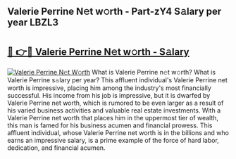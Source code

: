 ## Valerie Perrine N𝚎t w𝚘rth - Part-zY4 S𝚊lary per year LBZL3

# <h2><a href="http://gc23zp.nevu.top/?p=Valerie+Perrine">🔗 👉🔴 Valerie Perrine N𝚎t w𝚘rth - S𝚊lary</a></h2>

[![Valerie Perrine N𝚎t W𝚘rth](https://i.imgur.com/Oavwk0R.jpeg)](http://gc23zp.nevu.top/?p=Valerie+Perrine)
What is Valerie Perrine n𝚎t w𝚘rth? What is Valerie Perrine s𝚊lary per year?
This affluent individual's Valerie Perrine net worth is impressive, placing him among the industry's most financially successful. His income from his job is impressive, but it is dwarfed by Valerie Perrine net worth, which is rumored to be even larger as a result of his varied business activities and valuable real estate investments. With a Valerie Perrine net worth that places him in the uppermost tier of wealth, this man is famed for his business acumen and financial prowess. This affluent individual, whose Valerie Perrine net worth is in the billions and who earns an impressive salary, is a prime example of the force of hard labor, dedication, and financial acumen.
